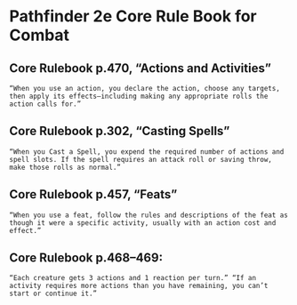# Pathfinder 2e Core Rule Book for Combat 

## Core Rulebook p.470, “Actions and Activities”
``“When you use an action, you declare the action, choose any targets, then apply its effects—including making any appropriate rolls the action calls for.”``

## Core Rulebook p.302, “Casting Spells”
``“When you Cast a Spell, you expend the required number of actions and spell slots. If the spell requires an attack roll or saving throw, make those rolls as normal.”``

## Core Rulebook p.457, “Feats”
``“When you use a feat, follow the rules and descriptions of the feat as though it were a specific activity, usually with an action cost and effect.”``

## Core Rulebook p.468–469:
``“Each creature gets 3 actions and 1 reaction per turn.”
“If an activity requires more actions than you have remaining, you can’t start or continue it.”``